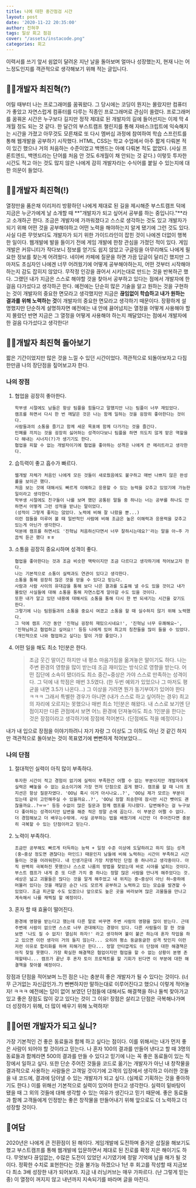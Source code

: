 ```yaml
---
title: 나에 대한 중간점검 시간
layout: post
date: '2020-11-22 20:35:00'
author: 진혀쿠
tags: 일상 회고 점검
cover: "/assets/instacode.png"
categories: 회고
---
```


이력서를 쓰기 앞서 쉼없이 달려온 지난 날을 돌아보며 얼마나 성장했는지, 현재 나는 어느정도인지를 객관적으로 생각해보기 위해 적는 글입니다. 

## 🙍‍♂️개발자 최진혁(?)
어릴 때부터 나는 프로그래머를 꿈꿔왔다. 그 당시에는 코딩이 뭔지는 몰랐지만 컴퓨터가 좋았고 자연스럽게 컴퓨터를 다루는 직종인 프로그래머로 관심이 쏠렸다. 프로그래머를 꿈꿔온 시간은 누구보다 길지만 정작 제대로 된 개발자의 길에 들어선지는 이제 막 4개월 정도 되는 것 같다. 한 달간의 부스트캠프 챌린지를 통해 자바스크립트에 익숙해지는 시간을 가졌고 아무것도 모른채로 또 다시 멤버십 과정에 참여하여 학습 스프린트를 통해 웹개발을 공부하기 시작했다. HTML, CSS는 학교 수업에서 아주 짧게 다뤄본 적이 있긴 했으나 거의 처음하는 수준이었고 백엔드는 아예 다뤄본 적도 없었다. (사실 프론트엔드, 백엔드라는 단어를 처음 안 것도 6개월이 채 안되는 것 같다.) 이렇듯 투자한 시간도 적고 아는 것도 많지 않은 나에게 감히 개발자라는 수식어를 붙일 수 있는지에 대한 의문이 들었다.

## 🕵️‍♂️개발자 최진혁(!)
열정만을 품은채 이리저리 방황하던 나에게 제대로 된 길을 제시해준 부스트캠프 덕에 지금은 누군가에게 날 소개할 때 **"개발자가 되고 싶어서 공부를 하는 중입니다."**라고 소개하곤 한다. 조금은 개발자에 가까워졌다고 스스로 생각하는 것도 있고 개발자가 되기 위해 어떤 것을 공부해야하고 어떤 노력을 해야하는지 알게 됐기에 그런 것도 있다. 사실 다른 무엇보다도 개발자가 되기 위한 가이드라인이 잡힌 것이 나에겐 더없이 행복한 일이다. 웹개발에 발을 들이기 전에 게임 개발에 한창 관심을 가졌던 적이 있다. 게임 개발은 커뮤니티가 작다보니 정보를 얻기도 쉽지 않았고 구글링을 아무리해도 나에게 필요한 정보를 찾는게 어려웠다. 네이버 카페에 질문을 하면 가끔 답글이 달리긴 했지만 그마저도 초심자인 나에겐 너무 어려웠기에 어떻게 공부해야하는지, 어떤 것부터 시작해야하는지 감도 잡히지 않았다. 무작정 인강을 끊어서 시키는대로 만드는 것을 반복하곤 했다. 그랬던 내가 지금은 스스로 해야할 것을 찾아서 공부하고 있다는 점에서 개발자에 한걸음 다가섰다고 생각하곤 한다. 예전에는 단순히 많은 기술을 알고 원하는 것을 구현하는 것이 개발자의 중요한 면모라고 생각했지만 지금은 **끊임없이 학습하고 내가 원하는 결과를 위해 노력하는 것**이 개발자의 중요한 면모라고 생각하기 때문이다. 장황하게 설명했지만 단순하게 설명하자면 예전에는 내 안에 끓어넘치는 열정을 어떻게 사용해야 할지 몰랐던 반면 지금은 그 열정을 어떻게 사용해야 하는지 깨달았다는 점에서 개발자에 한 걸음 다가섰다고 생각한다!

## 🏃‍♂️개발자 최진혁 돌아보기
짧은 기간이었지만 많은 것을 느낄 수 있던 시간이었다. 객관적으로 되돌아보자고 다짐한만큼 나의 장단점을 짚어보고자 한다.

### 나의 장점
1. 협업을 굉장히 좋아한다.  
    ```
    학부생 시절에도 남들은 항상 팀플을 힘들다고 말했지만 나는 팀플이 너무 재밌었다.
    캠프를 하면서 다시 한 번 깨달은 것은 나는 함께 일하는 것을 굉장히 좋아한다는 것이다. 
    사람들과의 소통을 즐기고 함께 세운 목표에 함께 다가가는 것을 즐긴다. 
    민폐를 끼치는 것을 굉장히 싫어하는 성격이다보니 팀플을 하면 의도치 않게 맡은 역할을 다 해내는 시너지(?)가 생기기도 한다. 
    협업을 피할 수 없는 개발자이기에 협업을 좋아하는 성격은 나에게 큰 메리트라고 생각한다.
    ```
2. 습득력이 좋고 흡수가 빠르다.  
    ```
    웹개발 자체가 처음인 나에게 모든 것들이 새로웠음에도 불구하고 매번 나쁘지 않은 완성률을 보이곤 했다. 
    처음 보는 것에 대해서도 빠르게 이해하고 응용할 수 있는 능력을 갖추고 있었기에 가능한 일이라고 생각한다. 
    학부생 시절에도 친구들이 나를 보며 했던 공통된 말들 중 하나는 너는 공부를 하나도 안 하면서 어떻게 그런 성적을 받냐는 말이었다. 
    (성적이 그렇게 좋지는 않았다. 노력에 비해 잘 나왔을 뿐...) 
    이런 점들을 미루어 볼 때 일반적인 사람에 비해 조금은 높은 이해력과 응용력을 갖추고 있는게 아닌가 생각한다. 
    덕분에 캠프를 하면서도 '진혁님 처음하신다면서 너무 잘하시는데요?'라는 말을 아~주 가끔씩 듣곤 했다 ㅎㅎ
    ```
3. 소통을 굉장히 중요시하며 성격이 좋다.  
    ```
    협업을 좋아한다는 것과 조금 비슷한 맥락이지만 조금 다르다고 생각하기에 적어보고자 한다. 
    나는 기본적으로 소통이 실력과도 연관이 있다고 생각한다. 
    소통을 통해 굉장히 많은 것을 얻을 수 있다고 믿는다. 
    사람과 사람 사이의 유대감을 통해 보다 나은 결과를 도출해 낼 수도 있을 것이고 내가 몰랐던 사실들에 대해 소통을 통해 자연스럽게 알아갈 수도 있을 것이다. 
    또한 내가 알고 있던 내용에 대해서도 소통을 통해 다시 한 번 되새기는 시간을 갖기도 한다. 
    그렇기에 나는 팀원들과의 소통을 중요시 여겼고 소통을 할 때 실수하지 않기 위해 노력했다. 
    그 덕에 캠프 기간 동안 '진혁님 굉장히 재밌으시네요!', '진혁님 너무 유쾌해요~', '진혁님하고 협업하고 싶어요!' 등등 나에게 있어 최고의 칭찬들을 많이 들을 수 있었다. 
    (개인적으로 나와 협업하고 싶다는 말이 가장 좋았다.)
    ```
4. 어떤 일을 해도 최소 1인분은 한다.  
    > 조금 웃긴 말이긴 하지만 내 평소 마음가짐을 옮겨놓은 말이기도 하다. 
    나는 주변 환경의 영향을 많이 받는데 조금 재미있는 방식으로 영향을 받는다. 
    어떤 집단에 소속이 됐더라도 최소 중간~중상은 가야 스스로 만족하는 성격이다. 
    그 덕에 내 학점은 매번 3.5였다. (한 두번 예외가 있었으나 그 마저도 평균을 내면 3.5가 나온다...) 
    그 이상을 가려면 뭔가 동기부여가 있어야 한다 ㅋㅋㅋ 그래서 특별한 경우가 아니면 (내가 스스로 하고 싶어하는 경우) 
    최고의 자리에 오르지는 못했으나 매번 최소 1인분은 해왔다. 
    내 스스로 보기엔 단점이지만 다른 관점에서 보면 어느 환경에 던져놓아도 최소 1인분을 한다는 것은 장점이라고 생각하기에 장점에 적어본다. 
    (단점에도 적을 예정이다.)
    

내가 내 입으로 장점을 이야기하려니 자기 자랑 그 이상도 그 이하도 아닌 것 같긴 하지만 객관적으로 돌아보는 것이 목표였기에 뻔뻔하게 적어보았다... 

### 나의 단점
1. 절대적인 실력이 아직 많이 부족하다.  
    ```
    투자한 시간이 적고 경험이 없기에 실력이 부족한건 어쩔 수 없는 부분이지만 개발자에게 실력은 빼놓을 수 없는 요소이기에 가장 먼저 단점으로 꼽게 됐다. 캠프를 할 때 나의 포지션은 항상 질문자였다. 'OO님 혹시 이거 아시나요..?', 'OO님 제가 모르는 부분이 있는데 같이 고민해주실 수 있을까요..?', 'OO님 정말 죄송한데 잠시만 시간 뺏어도 괜찮을까요..?ㅠㅠ' 등등 수없이 많은 질문과 함께 캠프를 지나왔다. 답변해주는 걸 누구보다 좋아하는 성격이지만 답변을 해준 적은 정말 손에 꼽는다. 이 부분은 어쩔 수 없다. 더 경험해보고 더 배우는수밖에. 사실 공부하는 법을 배웠기에 시간만 더 주어진다면 충분히 극복할 수 있는 단점이라고 믿는다.
    ```
2. 노력이 부족하다.  
    ```
    조금만 공부해도 빠르게 터득하는 능력 + 일정 수준 이상에 도달하려고 하지 않는 성격 (중~중상 정도면 괜찮다는 마인드) 때문인지 남들에 비해 노력하는 시간이 부족하고 시간 들이는 것을 어려워한다. 내 인생가운데 가장 치명적인 단점 중 하나라고 생각중이다. 아직 완벽히 극복하진 못했으나 스스로 나름의 방법을 찾았는데 바로 시야를 넓히는 것이다. 부스트 캠프가 내게 준 또 다른 가치 중 하나는 정말 많은 사람을 만나게 해주었다는 것. 세상은 넓고 괴물들은 많다는 것을 알게 해주었고 내 위치는 중~중상이 아닌 하~중하에 머물러 있다는 것을 깨달은 순간 나도 모르게 공부하고 노력하고 있는 모습을 발견할 수 있었다. 조금 피곤할 수도 있겠으나 앞으로도 높은 곳을 바라보며 많은 괴물들을 만나고 계속해서 나를 채찍질 할 예정이다.
    ```
3. 혼자 할 때 효율이 떨어진다.  
    ```
    환경에 영향을 받는다고 했는데 다른 말로 바꾸면 주변 사람의 영향을 많이 받는다. 근데 주변에 사람이 없으면 스스로 너무 관대해지는 경향이 있다. 다른 사람들이 잘 한 것을 보면 '나도 질 수 없지! 열심히 하자!' 라고 생각하며 불이 붙곤 하는데 혼자 작업을 하고 있으면 이런 생각이 거의 들지 않는다... 오히려 평소 둥글둥글한 성격 탓인지 이런 저런 이유로 합리화를 하며 피해가곤 한다... 정말 안타깝게도 이 단점에 대한 해결책은 아직 찾질 못했다. 가장 확실한 해결책은 협업이지만 협업을 할 수 없는 상황이 분명 존재할테니... 캠프가 끝난 후 혼자 토이 프로젝트를 할 기회가 된다면 이 부분에 대한 해결책을 찾아볼 예정이다.
    ```

장점과 단점을 적어보며 느낀 점은 나는 충분히 좋은 개발자가 될 수 있다는 것이다. (너무 근거없는 자신감인가..?) 뻔뻔하지만 말하는대로 이루어진다고 했으니 이렇게 적어놓자! ㅋㅋㅋ 예전에는 답이 없어 보였던 단점들에 대해서도 해결책을 하나 둘씩 찾아가고 있고 좋은 장점도 많이 갖고 있다는 것이 그 이유! 장점은 살리고 단점은 극복해나가며 더 성장하기 위해, 더 많이 배우기 위해 노력하자!

## 🤷‍♂️어떤 개발자가 되고 싶니?
가장 기본적인 건 좋은 동료들과 함께 하고 싶다는 점이다. 이를 위해서는 내가 먼저 좋은 사람이 되어야 할 것이라고 믿는다. 나 혼자 100의 결과를 만들어 낸다고 할 때 3명의 동료들과 함께라면 500의 결과를 만들 수 있다고 믿기에 나는 꼭 좋은 동료들이 있는 직장에서 일하고 싶다. 또한 단순 주어진 것들을 코드로 옮기는 개발자가 아닌 내 창작물을 결과적으로 사용하는 사람들은 고객일 것이기에 고객의 입장에서 생각하고 이러한 것들을 내 코드에, 결과에 담아낼 수 있는 개발자가 되고 싶다. (실제로 기획하는 것을 좋아하기도 한다.) 이를 위해선 기본적으로 실력이 있어야 한다고 생각한다. 실력이 밑바탕이 됐을 때 그 외의 것들에 대해 생각할 수 있는 여유가 생긴다고 믿기 때문에. 좋은 동료들과 함께 고객들에게 인정받는 좋은 창작물을 만들어내기 위해 앞으로도 더 노력하고 더 성장할 것이다.  

## 👏여담
2020년은 나에게 큰 전환점이 된 해이다. 게임개발에 도전하며 즐거운 삽질을 해보기도 했고 부스트캠프를 통해 웹개발에 입문하면서 제대로 된 진로를 확정 지은 해이기도 하다. 무엇보다 끊임없는, 수많은 도전이 있었던 시기였기에 정말 기억에 남을 해가 될 것이다. 정확한 수치로 표현한다는 것을 불가능 하겠으나 1년 후 회고를 작성할 때 지금보다 최소 3배 성장한 내가 되어보자. 지금 내 러닝커브는 매우 가파르다. (난 그렇게 믿는중) 이 열정이 꺼지지 않고 내년까지 지속되기를 바라며 글을 마친다.